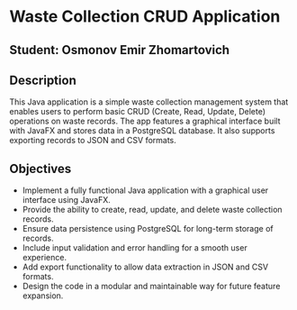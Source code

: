 # Waste Collection CRUD Application

## Student: Osmonov Emir Zhomartovich

## Description
This Java application is a simple waste collection management system that enables users to perform basic CRUD (Create, Read, Update, Delete) operations on waste records. The app features a graphical interface built with JavaFX and stores data in a PostgreSQL database. It also supports exporting records to JSON and CSV formats.

## Objectives
- Implement a fully functional Java application with a graphical user interface using JavaFX.
- Provide the ability to create, read, update, and delete waste collection records.
- Ensure data persistence using PostgreSQL for long-term storage of records.
- Include input validation and error handling for a smooth user experience.
- Add export functionality to allow data extraction in JSON and CSV formats.
- Design the code in a modular and maintainable way for future feature expansion.
